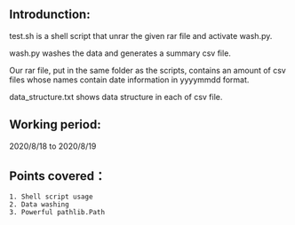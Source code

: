 Introdunction:
--------------------------
test.sh is a shell script that unrar the given rar file and activate wash.py.

wash.py washes the data and generates a summary csv file.

Our rar file, put in the same folder as the scripts, contains an amount of csv files whose names contain date information in yyyymmdd format.

data_structure.txt shows data structure in each of csv file.


Working period:
-------------------------
2020/8/18 to 2020/8/19

Points covered：
-------------
    1. Shell script usage
    2. Data washing
    3. Powerful pathlib.Path

